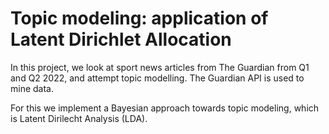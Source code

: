 
# Topic modeling: application of Latent Dirichlet Allocation

In this project, we look at sport news articles from The Guardian from Q1 and Q2 2022, and attempt topic modelling. The Guardian API is used to mine data.

For this we implement a Bayesian approach towards topic modeling, which is Latent Dirilecht Analysis (LDA).
